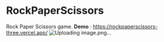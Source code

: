 # RockPaperScissors
 Rock Paper Scissors game.
**Demo** : https://rockpaperscissors-three.vercel.app/
![Uploading image.png…]()
